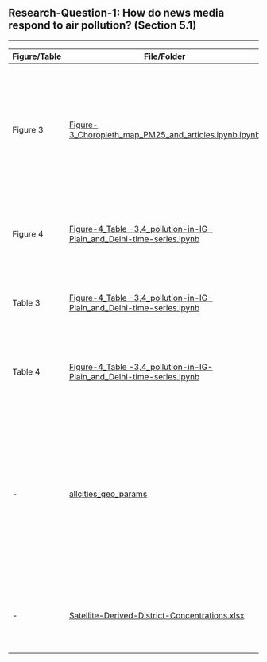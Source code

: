 ## Research-Question-1: How do news media respond to air pollution? (Section 5.1)
<hr>

|Figure/Table|File/Folder| Decription |
|--|--|--|
|Figure 3 |[Figure-3_Choropleth_map_PM25_and_articles.ipynb.ipynb](Figure-3_Choropleth_map_PM25_and_articles.ipynb)|Python Notebook to generate Choropleth map of India showing PM<sub>2.5</sub> level and number of news articles|
|Figure 4|[Figure-4_Table -3,4_pollution-in-IG-Plain_and_Delhi-time-series.ipynb](Figure-4_Table%20-3%2C4_pollution-in-IG-Plain_and_Delhi-time-series.ipynb)|Time series of PM<sub>2.5</sub> level and Number of articles for Delhi|
|Table 3|[Figure-4_Table -3,4_pollution-in-IG-Plain_and_Delhi-time-series.ipynb](Figure-4_Table%20-3%2C4_pollution-in-IG-Plain_and_Delhi-time-series.ipynb)|PM<sub>2.5</sub> and articles of Cities of Indo Gangetic (IG) plain|
|Table 4|[Figure-4_Table -3,4_pollution-in-IG-Plain_and_Delhi-time-series.ipynb](Figure-4_Table%20-3%2C4_pollution-in-IG-Plain_and_Delhi-time-series.ipynb)|PM<sub>2.5</sub> and articles of 10 most highlighted cities in News-media|
|-|[allcities_geo_params](allcities_geo_params)|pickle file contains geo information of cities (articles & PM2.5 data cities) such as Lat-Log, district, state, etc. Obtained using   `geopy` library (Python)|
|-|[Satellite-Derived-District-Concentrations.xlsx](Satellite-Derived-District-Concentrations.xlsx)|District wise annual average PM<sub>2.5</sub> data for India (2016)|

